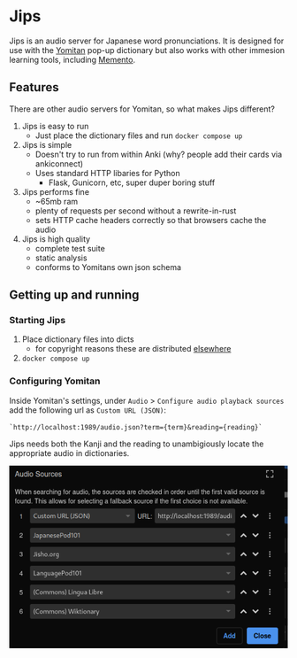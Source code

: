 # Jips

Jips is an audio server for Japanese word pronunciations.  It is designed for
use with the [Yomitan](https://yomitan.wiki/) pop-up dictionary but also works
with other immesion learning tools, including
[Memento](https://github.com/ripose-jp/Memento).

## Features

There are other audio servers for Yomitan, so what makes Jips different?

1. Jips is easy to run
   - Just place the dictionary files and run `docker compose up`
2. Jips is simple
   - Doesn't try to run from within Anki (why?  people add their cards via ankiconnect)
   - Uses standard HTTP libaries for Python
     - Flask, Gunicorn, etc, super duper boring stuff
3. Jips performs fine
   - ~65mb ram
   - plenty of requests per second without a rewrite-in-rust
   - sets HTTP cache headers correctly so that browsers cache the audio
4. Jips is high quality
   - complete test suite
   - static analysis
   - conforms to Yomitans own json schema

## Getting up and running

### Starting Jips

1. Place dictionary files into dicts
   - for copyright reasons these are distributed [elsewhere](https://github.com/aramrw/yomichan_audio_server/releases)
2. `docker compose up`

### Configuring Yomitan

Inside Yomitan's settings, under `Audio` > `Configure audio playback sources`
add the following url as `Custom URL (JSON)`:

    `http://localhost:1989/audio.json?term={term}&reading={reading}`

Jips needs both the Kanji and the reading to unambigiously locate the
appropriate audio in dictionaries.

![Yomitan configuration](assets/yomitan-config.png)
